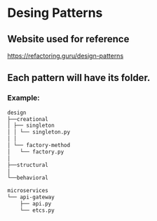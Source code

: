 # Desing Patterns

## Website used for reference

https://refactoring.guru/design-patterns

## Each pattern will have its folder.

### Example:

```bash
design
├──creational
│ ├── singleton
│ │ └── singleton.py
│ │
│ └── factory-method
│   └── factory.py
│
├──structural
│
└──behavioral

microservices
└── api-gateway
    ├── api.py
    └── etcs.py
```
